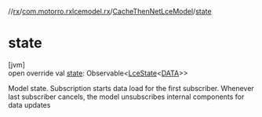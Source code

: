 //[rx](../../../index.md)/[com.motorro.rxlcemodel.rx](../index.md)/[CacheThenNetLceModel](index.md)/[state](state.md)

# state

[jvm]\
open override val [state](state.md): Observable&lt;[LceState](../../../../lce/lce/com.motorro.rxlcemodel.lce/-lce-state/index.md)&lt;[DATA](index.md)&gt;&gt;

Model state. Subscription starts data load for the first subscriber. Whenever last subscriber cancels, the model unsubscribes internal components for data updates
